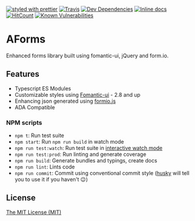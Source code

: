 [![styled with prettier](https://img.shields.io/badge/styled_with-prettier-ff69b4.svg)](https://github.com/prettier/prettier)
[![Travis](https://travis-ci.com/adornala/aForms.svg?branch=main)](https://travis-ci.com/adornala/aForms.svg?branch=main)
[![Dev Dependencies](https://status.david-dm.org/gh/adornala/aForms.svg)](https://status.david-dm.org/gh/adornala/aForms.svg)
[![Inline docs](http://inch-ci.org/github/adornala/aForms.svg?branch=main)](http://inch-ci.org/github/adornala/aForms)
[![HitCount](http://hits.dwyl.com/adornala/aForms.svg)](http://hits.dwyl.com/adornala/aForms)
[![Known Vulnerabilities](https://snyk.io/test/github/adornala/aForms/badge.svg?targetFile=package.json)](https://snyk.io/test/github/adornala/aForms?targetFile=package.json)

# AForms

Enhanced forms library built using fomantic-ui, jQuery and form.io.

## Features

- Typescript ES Modules
- Customizable styles using [Fomantic-ui](https://fomantic-ui.com/) - 2.8 and up
- Enhancing json generated using [formio.js](https://github.com/formio/formio.js)
- ADA Compatible

### NPM scripts

 - `npm t`: Run test suite
 - `npm start`: Run `npm run build` in watch mode
 - `npm run test:watch`: Run test suite in [interactive watch mode](http://facebook.github.io/jest/docs/cli.html#watch)
 - `npm run test:prod`: Run linting and generate coverage
 - `npm run build`: Generate bundles and typings, create docs
 - `npm run lint`: Lints code
 - `npm run commit`: Commit using conventional commit style ([husky](https://github.com/typicode/husky) will tell you to use it if you haven't :wink:)

## License

[The MIT License (MIT)](./LICENSE.md)
